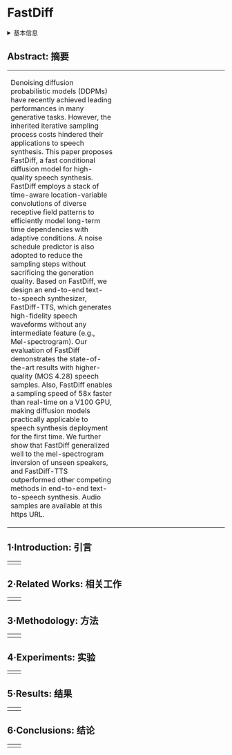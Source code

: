 # FastDiff

<details>
<summary>基本信息</summary>

- 标题: "FastDiff: A Fast Conditional Diffusion Model for High-Quality Speech Synthesis"
- 作者:
  - 01 Rongjie Huang - Zhejiang University - rongjiehuang@zju.edu.cn
  - 02 Max W. Y. Lam - Tencent AI Lab, China - maxwylam@tencent.com
  - 03 Jun Wang - Tencent AI Lab, China
  - 04 Dan Su - Tencent AI Lab, China
  - 05 Dong Yu - Tencent AI Lab, USA
  - 06 Yi Ren - Zhejiang University - yiren@zju.edu.cn
  - 07 Zhou Zhao - Zhejiang University - zhouzhao@zju.edu.cn
- 链接:
  - [ArXiv](https://arxiv.org/abs/2204.09934)
  - [Publication](https://doi.org/10.24963/ijcai.2022/577)
  - [Github](https://github.com/Rongjiehuang/FastDiff)
  - [Demo](https://fastdiff.github.io/)
- 文件:
  - [ArXiv](_PDF/2204.09934v1__FastDiff__A_Fast_Conditional_Diffusion_Model_for_High-Quality_Speech_Synthesis.pdf)
  - [Publication](_PDF/2204.09934p0__FastDiff__IJCAI2022.pdf)

</details>

## Abstract: 摘要

<table><tr><td width="50%">

Denoising diffusion probabilistic models (DDPMs) have recently achieved leading performances in many generative tasks.
However, the inherited iterative sampling process costs hindered their applications to speech synthesis.
This paper proposes FastDiff, a fast conditional diffusion model for high-quality speech synthesis.
FastDiff employs a stack of time-aware location-variable convolutions of diverse receptive field patterns to efficiently model long-term time dependencies with adaptive conditions.
A noise schedule predictor is also adopted to reduce the sampling steps without sacrificing the generation quality.
Based on FastDiff, we design an end-to-end text-to-speech synthesizer, FastDiff-TTS, which generates high-fidelity speech waveforms without any intermediate feature (e.g., Mel-spectrogram).
Our evaluation of FastDiff demonstrates the state-of-the-art results with higher-quality (MOS 4.28) speech samples.
Also, FastDiff enables a sampling speed of 58x faster than real-time on a V100 GPU, making diffusion models practically applicable to speech synthesis deployment for the first time.
We further show that FastDiff generalized well to the mel-spectrogram inversion of unseen speakers, and FastDiff-TTS outperformed other competing methods in end-to-end text-to-speech synthesis.
Audio samples are available at this https URL.

</td><td>

</td></tr></table>

## 1·Introduction: 引言

<table><tr><td width="50%">

</td><td>

</td></tr></table>

## 2·Related Works: 相关工作

<table><tr><td width="50%">

</td><td>

</td></tr></table>

## 3·Methodology: 方法

<table><tr><td width="50%">

</td><td>

</td></tr></table>

## 4·Experiments: 实验

<table><tr><td width="50%">

</td><td>

</td></tr></table>

## 5·Results: 结果

<table><tr><td width="50%">

</td><td>

</td></tr></table>

## 6·Conclusions: 结论

<table><tr><td width="50%">

</td><td>

</td></tr></table>
